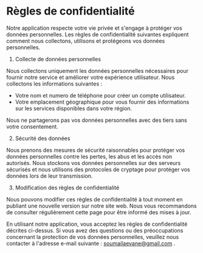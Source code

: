 # Règles de confidentialité

Notre application respecte votre vie privée et s'engage à protéger vos données personnelles. Les règles de confidentialité suivantes expliquent comment nous collectons, utilisons et protégeons vos données personnelles.

1. Collecte de données personnelles

Nous collectons uniquement les données personnelles nécessaires pour fournir notre service et améliorer votre expérience utilisateur. Nous collectons les informations suivantes :

- Votre nom et numero de téléphone pour créer un compte utilisateur.
- Votre emplacement géographique pour vous fournir des informations sur les services disponibles dans votre région.

Nous ne partagerons pas vos données personnelles avec des tiers sans votre consentement.

2. Sécurité des données

Nous prenons des mesures de sécurité raisonnables pour protéger vos données personnelles contre les pertes, les abus et les accès non autorisés. Nous stockons vos données personnelles sur des serveurs sécurisés et nous utilisons des protocoles de cryptage pour protéger vos données lors de leur transmission.

3. Modification des règles de confidentialité

Nous pouvons modifier ces règles de confidentialité à tout moment en publiant une nouvelle version sur notre site web. Nous vous recommandons de consulter régulièrement cette page pour être informé des mises à jour.

En utilisant notre application, vous acceptez les règles de confidentialité décrites ci-dessus. Si vous avez des questions ou des préoccupations concernant la protection de vos données personnelles, veuillez nous contacter à l'adresse e-mail suivante : soumailaevane@gmail.com .
